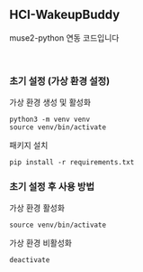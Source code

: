 ## HCI-WakeupBuddy

muse2-python 연동 코드입니다

<br/>

### 초기 설정 (가상 환경 설정)

가상 환경 생성 및 활성화
  
  ```
  python3 -m venv venv
  source venv/bin/activate
  ```

패키지 설치

```
pip install -r requirements.txt
```

### 초기 설정 후 사용 방법

가상 환경 활성화

```
source venv/bin/activate
```

가상 환경 비활성화

```
deactivate
```
